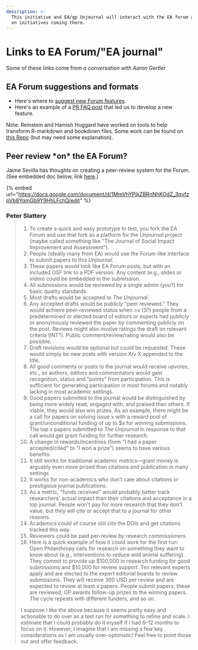 ```yaml
---
description: >-
  This initiative and EA/gp Unjournal will interact with the EA forum and build
  on initiatives coming there.
---
```


# Links to EA Forum/"EA journal"

Some of these links come from _a conversation with Aaron Gertler_

## EA Forum suggestions and formats

* Here's where to [suggest new Forum features](https://forum.effectivealtruism.org/posts/NhSBgYq55BFs7t2cA/ea-forum-feature-suggestion-thread).
* Here's an example of a [PR FAQ post](https://forum.effectivealtruism.org/posts/vLoKHGgyDom4Acine/pr-faq-sharing-readership-data-with-forum-authors) that led us to develop a new feature.

Note: Reinstein and Hamish Huggard have worked on tools to help transform R-markdown and bookdown files. Some work can be found on [this Repo](https://github.com/daaronr/dr-rstuff/tree/master/bookdown\_template/wip\_rmd\_to\_forum\_templating) (but may need some explanation).

## Peer review \*on\* the EA Forum?

Jaime Sevilla has thoughts on creating a peer-review system for the Forum. (See embedded doc below, link [here](https://docs.google.com/document/d/1MmVhYPikZBRnNhKOdZ\_3qvfzpVb8YqmGb9Y9HhLFchQ/edit).)

{% embed url="https://docs.google.com/document/d/1MmVhYPikZBRnNhKOdZ_3qvfzpVb8YqmGb9Y9HhLFchQ/edit" %}

### Peter Slattery

> 1. To create a quick and easy prototype to test, you fork the EA Forum and use that fork as a platform for the _Unjournal_ project (maybe called something like "The Journal of Social Impact Improvement and Assessment").
> 2. People (ideally many from EA) would use the Forum-like interface to submit papers to this _Unjournal_.
> 3. These papers would look like EA Forum posts, but with an included OSF link to a PDF version. Any content (e.g., slides or video) could be embedded in the submission.
> 4. All submissions would be reviewed by a single admin (you?) for basic quality standards.
> 5. Most drafts would be accepted to _The Unjournal_.
> 6. Any accepted drafts would be publicly "peer reviewed." They would achieve peer-reviewed status when >x (3?) people from a predetermined or elected board of editors or experts had publicly or anonymously reviewed the paper by commenting publicly on the post. Reviews might also involve ratings the draft on relevant criteria (INT?). Public comment/review/rating would also be possible.
> 7. Draft revisions would be optional but could be requested. These would simply be new posts with version X/v X appended to the title.
> 8. All good comments or posts to the journal would receive upvotes, etc., so authors, editors and commentators would gain recognition, status and "points" from participation. This is sufficient for generating participation in most forums and notably lacking in most academic settings.
> 9. Good papers submitted to the journal would be distinguished by being more widely read, engaged with, and praised than others. If viable, they would also win prizes. As an example, there might be a call for papers on solving issue x with a reward pool of grant/unconditional funding of up to $x for winning submissions. The top x papers submitted to _The Unjournal_ in response to that call would get grant funding for further research.
> 10. A change in rewards/incentives (from "I had a paper accepted/cited" to "I won a prize") seems to have various benefits.
> 11. It still works for traditional academic metrics—grant money is arguably even more prized than citations and publication in many settings
> 12. It works for non-academics who don't care about citations or prestigious journal publications.
> 13. As a metric, "funds received" would probably better track researchers' actual impact than their citations and acceptance in a top journal. People won't pay for more research that they don't value, but they will cite or accept that to a journal for other reasons.
> 14. Academics could of course still cite the DOIs and get citations tracked this way.
> 15. Reviewers could be paid per-review by research commissioners.
> 16. Here is a quick example of how it could work for the first run: Open Philanthropy calls for research on something they want to know about (e.g., interventions to reduce wild animal suffering). They commit to provide up $100,000 in research funding for good submissions and $10,000 for review support. Ten relevant experts apply and are elected to the expert editorial boards to review submissions. They will receive 300 USD per review and are expected to review at least x papers. People submit papers; these are reviewed; OP awards follow-up prizes to the winning papers. The cycle repeats with different funders, and so on.
>
> I suppose I like the above because it seems pretty easy and actionable to do over as a test run for something to refine and scale. I estimate that I could probably do it myself if I had 6–12 months to focus on it. However, I imagine that I am missing a few key considerations as I am usually over-optimistic! Feel free to point those out and offer feedback.
